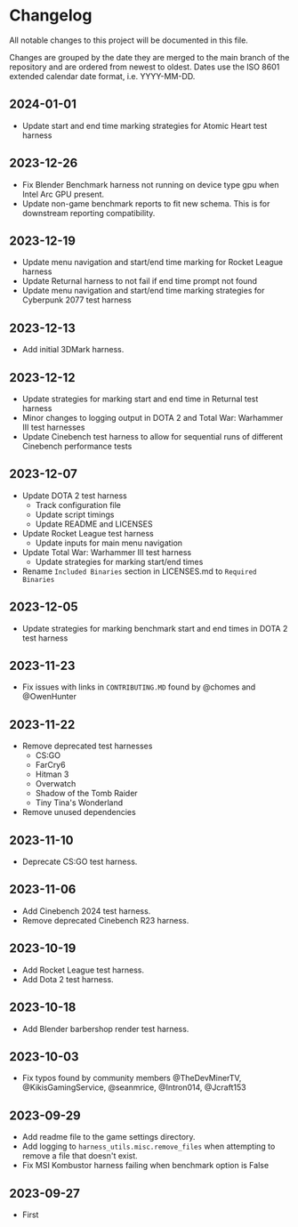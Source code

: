 # Changelog

All notable changes to this project will be documented in this file.

Changes are grouped by the date they are merged to the main branch of the repository and are ordered from newest to oldest. Dates use the ISO 8601 extended calendar date format, i.e. YYYY-MM-DD.

## 2024-01-01

- Update start and end time marking strategies for Atomic Heart test harness

## 2023-12-26

- Fix Blender Benchmark harness not running on device type gpu when Intel Arc GPU present.
- Update non-game benchmark reports to fit new schema. This is for downstream reporting compatibility.

## 2023-12-19

- Update menu navigation and start/end time marking for Rocket League harness
- Update Returnal harness to not fail if end time prompt not found
- Update menu navigation and start/end time marking strategies for Cyberpunk 2077 test harness

## 2023-12-13

- Add initial 3DMark harness.

## 2023-12-12

- Update strategies for marking start and end time in Returnal test harness
- Minor changes to logging output in DOTA 2 and Total War: Warhammer III test harnesses
- Update Cinebench test harness to allow for sequential runs of different Cinebench performance tests

## 2023-12-07

- Update DOTA 2 test harness
  - Track configuration file
  - Update script timings
  - Update README and LICENSES
- Update Rocket League test harness
  - Update inputs for main menu navigation
- Update Total War: Warhammer III test harness
  - Update strategies for marking start/end times
- Rename `Included Binaries` section in LICENSES.md to `Required Binaries`

## 2023-12-05

- Update strategies for marking benchmark start and end times in DOTA 2 test harness

## 2023-11-23

<!-- cspell:disable-next-line -->
- Fix issues with links in `CONTRIBUTING.MD` found by @chomes and @OwenHunter

## 2023-11-22

- Remove deprecated test harnesses
  - CS:GO
  - FarCry6
  - Hitman 3
  - Overwatch
  - Shadow of the Tomb Raider
  - Tiny Tina's Wonderland
- Remove unused dependencies

## 2023-11-10

- Deprecate CS:GO test harness.

## 2023-11-06

- Add Cinebench 2024 test harness.
- Remove deprecated Cinebench R23 harness.

## 2023-10-19

- Add Rocket League test harness.
- Add Dota 2 test harness.

## 2023-10-18

- Add Blender barbershop render test harness.

## 2023-10-03

<!-- cspell:disable-next-line -->
- Fix typos found by community members @TheDevMinerTV, @KikisGamingService, @seanmrice, @Intron014, @Jcraft153

## 2023-09-29

- Add readme file to the game settings directory.
- Add logging to `harness_utils.misc.remove_files` when attempting to remove a file that doesn't exist.
- Fix MSI Kombustor harness failing when benchmark option is False

## 2023-09-27

- First